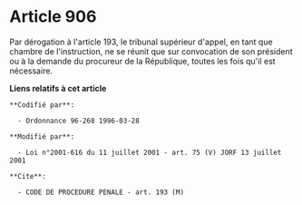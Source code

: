 # Article 906

Par dérogation à l'article 193, le tribunal supérieur d'appel, en tant que chambre de l'instruction, ne se réunit que sur
convocation de son président ou à la demande du procureur de la République, toutes les fois qu'il est nécessaire.

**Liens relatifs à cet article**

	**Codifié par**:

	  - Ordonnance 96-268 1996-03-28

	**Modifié par**:

	  - Loi n°2001-616 du 11 juillet 2001 - art. 75 (V) JORF 13 juillet 2001

	**Cite**:

	  - CODE DE PROCEDURE PENALE - art. 193 (M)
